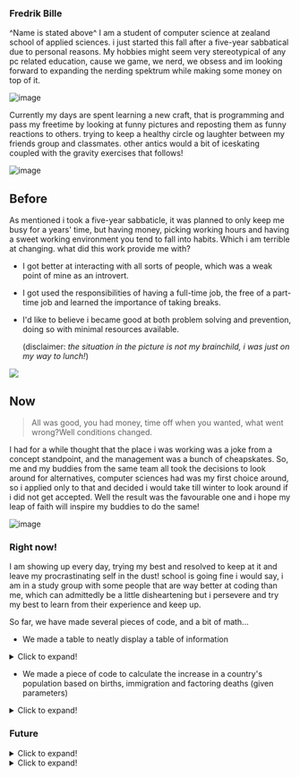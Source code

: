 ### Fredrik Bille
^Name is stated above^
I am a student of computer science at zealand school of applied sciences. i just started this fall after a five-year sabbatical due to personal reasons. My hobbies might seem very stereotypical of any pc related education, cause we game, we nerd, we obsess and im looking forward to expanding the nerding spektrum while making some money on top of it.


![image](https://media.discordapp.net/attachments/751336524452331520/753220728278482954/IMG_20200121_173613.jpg?width=200&height=200)



Currently my days are spent learning a new craft, that is programming and pass my freetime by looking at funny pictures and reposting them as funny reactions to others. trying to keep a healthy circle og laughter between my friends group and classmates. other antics would a bit of iceskating coupled with the gravity exercises that follows!



![image](https://media.discordapp.net/attachments/751336524452331520/753220727527964712/Screenshot_20200510-115232.jpg?width=200&height=200) 


## Before

As mentioned i took a five-year sabbaticle, it was planned to only keep me busy for a years' time, but having money, picking working hours
and having a sweet working environment you tend to fall into habits. Which i am terrible at changing. what did this work provide me with?

 - I got better at interacting with all sorts of people, which was a weak point of mine as an introvert.
 
 - I got used the responsibilities of having a full-time job, the free of a part-time job and learned the importance of taking breaks.
 
 - I'd like to believe i became good at both problem solving and prevention, doing so with minimal resources available.
 
   (disclaimer: *the situation in the picture is not my brainchild, i was just on my way to lunch!*)

![](https://media.discordapp.net/attachments/753265458047746199/753266089110143066/IMG_20190219_211545.jpg?width=200&height=250)

## Now

>All was good, you had money, time off when you wanted, what went wrong?Well conditions changed.

I had for a while thought that the place i was working was a joke from a concept standpoint, and the management was a bunch of cheapskates.
So, me and my buddies from the same team all took the decisions to look around for alternatives, computer sciences had was my first choice around, so i applied
only to that and decided i would take till winter to look around if i did not get accepted. Well the result was the favourable one and i hope my leap of faith
will inspire my buddies to do the same!


![image](https://cdn.discordapp.com/attachments/751336524452331520/753230652999991306/received_614055752555455.gif)

### Right now!

I am showing up every day, trying my best and resolved to keep at it and leave my procrastinating self in the dust!
school is going fine i would say, i am in a study group with some people that are way better at coding than me, which can admittedly be a little disheartening
but i persevere and try my best to learn from their experience and keep up.

So far, we have made several pieces of code, and a bit of math...

- We made a table to neatly display a table of information
<details>
<summary>Click to expand!</summary>

![](https://cdn.discordapp.com/attachments/753265458047746199/753287763599556659/4df36c85c2a43772fe540ad0cb668a02.png)

</details>

- We made a piece of code to calculate the increase in a country's population based on births, immigration and factoring deaths (given parameters)

<details>
<summary>Click to expand!</summary>

![](madictian.github.com/nice/1872f616dbc746bab254fe93dad43c83.png)

</details>

### Future
<details>
 <summary>Click to expand!</summary>
 
 ![](https://media.discordapp.net/attachments/753265458047746199/753289817336316014/under-construction.jpg?width=700&height=300)
 
 
Well i have no idea why i can't shrink this picture, but hey what i am doing is learning and twice now in this assignment i am baffled at how stuff is working,
or maybe not so much. But i digress and hope it has been a semi-enjoyable read and wish you a good night.
WAIT! one more thing, there's another picture i think you need below.

</details>

<details>
 <summary>Click to expand!</summary>
 
 
**This is baby toucan, i thought you might like it**


![](https://media.discordapp.net/attachments/751336524452331520/753220727951458335/Screenshot_20200528-115335.jpg?width=200&height=200) 
 
</details>

